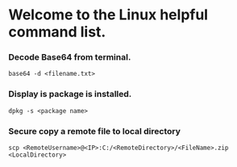 # Welcome to the Linux helpful command list.

### Decode Base64 from terminal.
```
base64 -d <filename.txt>
```

### Display is package is installed.
```
dpkg -s <package name>
```

### Secure copy a remote file to local directory
```
scp <RemoteUsername>@<IP>:C:/<RemoteDirectory>/<FileName>.zip <LocalDirectory>
```
